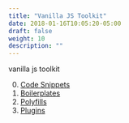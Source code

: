 ```yaml
---
title: "Vanilla JS Toolkit"
date: 2018-01-16T10:05:20-05:00
draft: false
weight: 10
description: ""
---
```


vanilla js toolkit

0. [Code Snippets](/toolkit/code-snippets/)
0. [Boilerplates](/toolkit/boilerplates/)
0. [Polyfills](/toolkit/polyfills/)
0. [Plugins](/toolkit/plugins/)